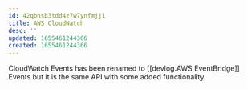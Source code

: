 ```yaml
---
id: 42qbhsb3tdd4z7w7ynfmjj1
title: AWS CloudWatch
desc: ''
updated: 1655461244366
created: 1655461244366
---
```


CloudWatch Events has been renamed to [[devlog.AWS EventBridge]] Events but it is the same API with some added functionality.